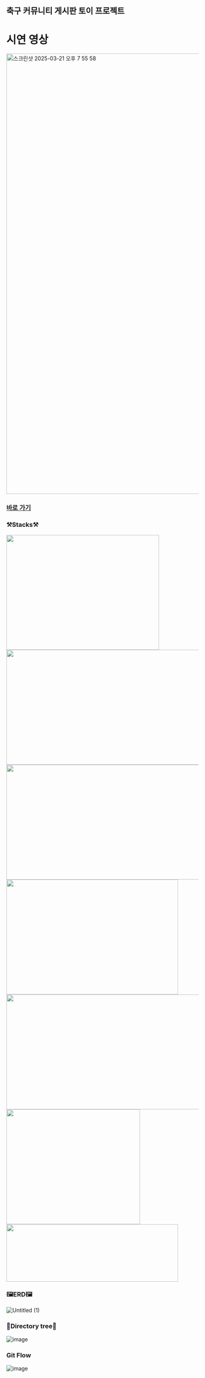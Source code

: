 <h2>축구 커뮤니티 게시판 토이 프로젝트</h2>

<h1>시연 영상</h1>
<img width="1150" alt="스크린샷 2025-03-21 오후 7 55 58" src="https://github.com/user-attachments/assets/38eb87ef-5e17-46a3-ae00-9cac33a78319" />
<a href="https://youtu.be/g1H4k5P0Jps"><h3>바로 가기</h3></a>

<h3>⚒️Stacks⚒️</h3>
<img src="https://github.com/user-attachments/assets/a29aa93c-b498-4302-b8a3-d598140da37e" width="400" height="300" />
<img src="https://github.com/user-attachments/assets/2614967c-443f-44b9-be99-16daf168b4f6" width="550" height="300" />
<img src="https://github.com/user-attachments/assets/6d80a6fa-f623-4f9f-b99d-74b57db8962c" width="550" height="300" />
<img src="https://github.com/user-attachments/assets/0cd19cdb-4f44-4141-abdd-54fa2a5060d2" width="450" height="300" />
<img src="https://github.com/user-attachments/assets/fc0fb78e-56b6-4489-a12b-baacad8f5b39" width="550" height="300" />
<img src="https://github.com/user-attachments/assets/3efc2dcf-8a63-4431-8429-4614553bcecf" width="350" height="300" />
<img src="https://github.com/user-attachments/assets/47b2ed47-a4af-46a9-bd3a-b3c6f0409950" width="450" height="150" />

<h3>🖼️ERD🖼️</h3>

![Untitled (1)](https://github.com/user-attachments/assets/4531ee37-3b55-453b-bc1b-02c68e61d1a6)

<h3>🌳Directory tree🌳</h3>

![image](https://github.com/user-attachments/assets/d9722f25-0b4d-4853-85ed-b0726c0f9190)

<h3>Git Flow</h3>

![image](https://github.com/user-attachments/assets/7d19ff6b-abf5-49cd-b832-9aabda778205)


